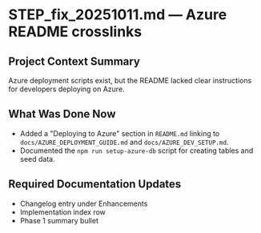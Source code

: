 # STEP_fix_20251011.md — Azure README crosslinks

## Project Context Summary
Azure deployment scripts exist, but the README lacked clear instructions for developers deploying on Azure.

## What Was Done Now
- Added a "Deploying to Azure" section in `README.md` linking to `docs/AZURE_DEPLOYMENT_GUIDE.md` and `docs/AZURE_DEV_SETUP.md`.
- Documented the `npm run setup-azure-db` script for creating tables and seed data.

## Required Documentation Updates
- Changelog entry under Enhancements
- Implementation index row
- Phase 1 summary bullet
